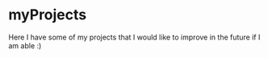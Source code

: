 # myProjects
Here I have some of my projects that I would like to improve in the future if I am able :)
